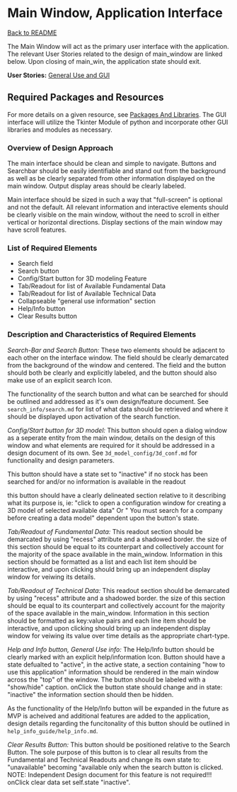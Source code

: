 # Main Window, Application Interface

[Back to README](README.md)

The Main Window will act as the primary user interface with the application. The relevant User Stories related to the design of main_window are linked below. Upon closing of main_win, the application state should exit.

**User Stories:**
[General Use and GUI](design_docs/user_stories/general_use_ui.md)

## Required Packages and Resources

For more details on a given resource, see [Packages And Libraries](design_docs/pkg_lib.md). The GUI interface will utilize the Tkinter Module of python and incorporate other GUI libraries and modules as necessary.

### Overview of Design Approach

The main interface should be clean and simple to navigate. Buttons and Searchbar should be easily identifiable and stand out from the background as well as be clearly separated from other information displayed on the main window. Output display areas should be clearly labeled.

Main interface should be sized in such a way that "full-screen" is optional and not the default. All relevant information and interactive elements should be clearly visible on the main window, without the need to scroll in either vertical or horizontal directions. Display sections of the main window may have scroll features.

### List of Required Elements

- Search field
- Search button
- Config/Start button for 3D modeling Feature
- Tab/Readout for list of Available Fundamental Data
- Tab/Readout for list of Available Technical Data
- Collapseable "general use information" section
- Help/Info button
- Clear Results button

### Description and Characteristics of Required Elements

*Search-Bar and Search Button:*
These two elements should be adjacent to each other on the interface window. The field should be clearly demarcated from the background of the window and centered. The field and the button should both be clearly and explicitly labeled, and the button should also make use of an explicit search Icon.

The functionality of the search button and what can be searched for should be outlined and addressed as it's own design/feature document. See `search_info/search.md` for list of what data should be retrieved and where it should be displayed upon activation of the search function.

*Config/Start button for 3D model:*
This button should open a dialog window as a seperate entity from the main window, details on the design of this window and what elements are required for it should be addressed in a design document of its own. See `3d_model_config/3d_conf.md` for functionality and design parameters.

This button should have a state set to "inactive" if no stock has been searched for and/or no information is available in the readout

this button should have a clearly delineated section relative to it describing what its purpose is, ie: "click to open a configuration window for creating a 3D model of selected available data" Or " You must search for a company before creating a data model" dependent upon the button's state.

*Tab/Readout of Fundamental Data:*
This readout section should be demarcated by using "recess" attribute and a shadowed border. the size of this section should be equal to its counterpart and collectively account for the majority of the space available in the main_window. Information in this section should be formatted as a list and each list item should be interactive, and upon clicking should bring up an independent display window for veiwing its details.

*Tab/Readout of Technical Data:*
This readout section should be demarcated by using "recess" attribute and a shadowed border. the size of this section should be equal to its counterpart and collectively account for the majority of the space available in the main_window. Information in this section should be formatted as key:value pairs and each line item should be interactive, and upon clicking should bring up an independent display window for veiwing its value over time details as the appropriate chart-type.

*Help and Info button, General Use info:*
The Help/Info button should be clearly marked with an explicit help/information Icon. Button should have a state defualted to "active", in the active state, a section containing "how to use this application" information should be rendered in the main window across the "top" of the window. The button should be labeled with a "show/hide" caption. onClick the button state should change and in state: "inactive" the information section should then be hidden.

As the functionality of the Help/Info button will be expanded in the future as MVP is acheived and additional features are added to the application, design details regarding the funcitonality of this button should be outlined in `help_info_guide/help_info.md`.

*Clear Results Button:*
This button should be positioned relative to the Search Button. The sole purpose of this button is to clear all results from the Fundamental and Technical Readouts and change its own state to: "unavailable" becoming "available only when the search button is clicked. NOTE: Independent Design document for this feature is not required!!! onClick clear data set self.state "inactive".

